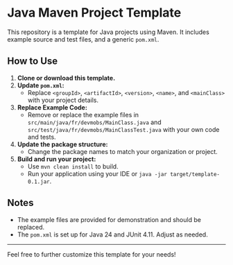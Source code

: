 # Java Maven Project Template

This repository is a template for Java projects using Maven. It includes example source and test files, and a generic `pom.xml`.

## How to Use

1. **Clone or download this template.**
2. **Update `pom.xml`:**
   - Replace `<groupId>`, `<artifactId>`, `<version>`, `<name>`, and `<mainClass>` with your project details.
3. **Replace Example Code:**
   - Remove or replace the example files in `src/main/java/fr/devmobs/MainClass.java` and `src/test/java/fr/devmobs/MainClassTest.java` with your own code and tests.
4. **Update the package structure:**
   - Change the package names to match your organization or project.
5. **Build and run your project:**
   - Use `mvn clean install` to build.
   - Run your application using your IDE or `java -jar target/template-0.1.jar`.

## Notes
- The example files are provided for demonstration and should be replaced.
- The `pom.xml` is set up for Java 24 and JUnit 4.11. Adjust as needed.

---

Feel free to further customize this template for your needs!
